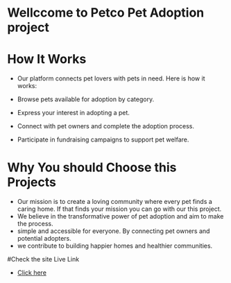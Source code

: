 # Wellccome to Petco Pet Adoption project

# How It Works
- Our platform connects pet lovers with pets in need. Here is how it works:

- Browse pets available for adoption by category.
- Express your interest in adopting a pet.
- Connect with pet owners and complete the adoption process.
- Participate in fundraising campaigns to support pet welfare.

# Why You should Choose this Projects

- Our mission is to create a loving community where every pet finds a caring home. If that finds your mission you can go with our this project.
- We believe in the transformative power of pet adoption and aim to make the process.
- simple and accessible for everyone. By connecting pet owners and potential adopters.
- we contribute to building happier homes and healthier communities.



#Check the site Live Link

- [Click here](https://petco-9327a.web.app/) 
